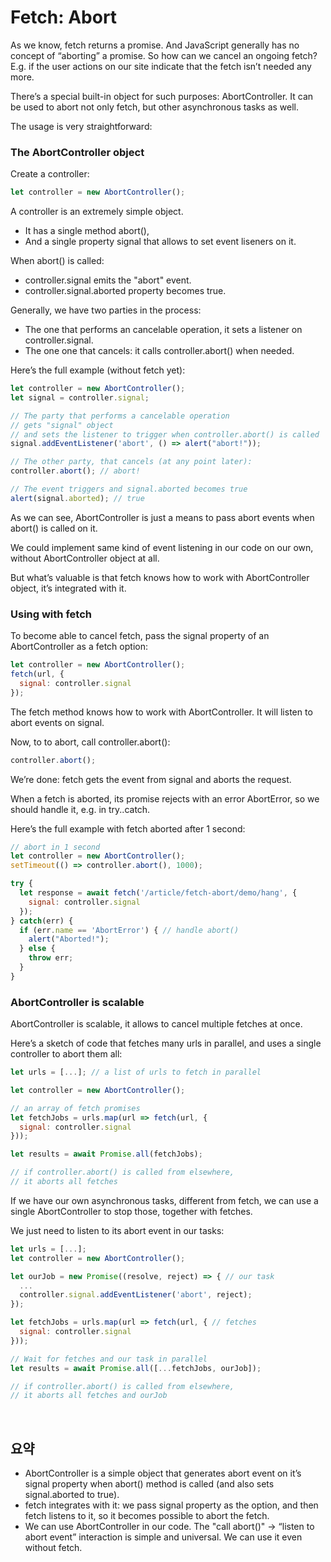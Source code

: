 Fetch: Abort
============

As we know, fetch returns a promise. And JavaScript generally has no concept of “aborting” a promise. So how can we cancel an ongoing fetch? E.g. if the user actions on our site indicate that the fetch isn’t needed any more.

There’s a special built-in object for such purposes: AbortController. It can be used to abort not only fetch, but other asynchronous tasks as well.

The usage is very straightforward:

### The AbortController object
Create a controller:
```javascript
let controller = new AbortController();
```

A controller is an extremely simple object.
- It has a single method abort(),
- And a single property signal that allows to set event liseners on it.

When abort() is called:
- controller.signal emits the "abort" event.
- controller.signal.aborted property becomes true.

Generally, we have two parties in the process:
- The one that performs an cancelable operation, it sets a listener on controller.signal.
- The one one that cancels: it calls controller.abort() when needed.

Here’s the full example (without fetch yet):
```javascript
let controller = new AbortController();
let signal = controller.signal;

// The party that performs a cancelable operation
// gets "signal" object
// and sets the listener to trigger when controller.abort() is called
signal.addEventListener('abort', () => alert("abort!"));

// The other party, that cancels (at any point later):
controller.abort(); // abort!

// The event triggers and signal.aborted becomes true
alert(signal.aborted); // true
```

As we can see, AbortController is just a means to pass abort events when abort() is called on it.

We could implement same kind of event listening in our code on our own, without AbortController object at all.

But what’s valuable is that fetch knows how to work with AbortController object, it’s integrated with it.

### Using with fetch
To become able to cancel fetch, pass the signal property of an AbortController as a fetch option:
```javascript
let controller = new AbortController();
fetch(url, {
  signal: controller.signal
});
```

The fetch method knows how to work with AbortController. It will listen to abort events on signal.

Now, to to abort, call controller.abort():
```javascript
controller.abort();
```

We’re done: fetch gets the event from signal and aborts the request.

When a fetch is aborted, its promise rejects with an error AbortError, so we should handle it, e.g. in try..catch.

Here’s the full example with fetch aborted after 1 second:
```javascript
// abort in 1 second
let controller = new AbortController();
setTimeout(() => controller.abort(), 1000);

try {
  let response = await fetch('/article/fetch-abort/demo/hang', {
    signal: controller.signal
  });
} catch(err) {
  if (err.name == 'AbortError') { // handle abort()
    alert("Aborted!");
  } else {
    throw err;
  }
}
```

### AbortController is scalable
AbortController is scalable, it allows to cancel multiple fetches at once.

Here’s a sketch of code that fetches many urls in parallel, and uses a single controller to abort them all:
```javascript
let urls = [...]; // a list of urls to fetch in parallel

let controller = new AbortController();

// an array of fetch promises
let fetchJobs = urls.map(url => fetch(url, {
  signal: controller.signal
}));

let results = await Promise.all(fetchJobs);

// if controller.abort() is called from elsewhere,
// it aborts all fetches
```

If we have our own asynchronous tasks, different from fetch, we can use a single AbortController to stop those, together with fetches.

We just need to listen to its abort event in our tasks:
```javascript
let urls = [...];
let controller = new AbortController();

let ourJob = new Promise((resolve, reject) => { // our task
  ...
  controller.signal.addEventListener('abort', reject);
});

let fetchJobs = urls.map(url => fetch(url, { // fetches
  signal: controller.signal
}));

// Wait for fetches and our task in parallel
let results = await Promise.all([...fetchJobs, ourJob]);

// if controller.abort() is called from elsewhere,
// it aborts all fetches and ourJob
```

<br />

## 요약
- AbortController is a simple object that generates abort event on it’s signal property when abort() method is called (and also sets signal.aborted to true).
- fetch integrates with it: we pass signal property as the option, and then fetch listens to it, so it becomes possible to abort the fetch.
- We can use AbortController in our code. The "call abort()" → “listen to abort event” interaction is simple and universal. We can use it even without fetch.
